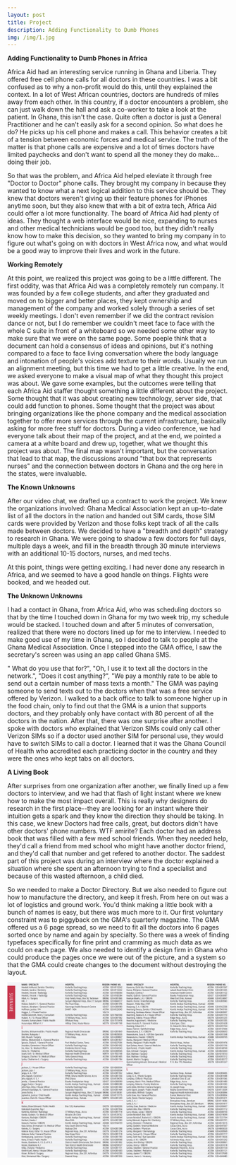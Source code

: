 ```yaml
---
layout: post
title: Project
description: Adding Functionality to Dumb Phones
img: /img/1.jpg
---
```


**Adding Functionality to Dumb Phones in Africa**

Africa Aid had an interesting service running in Ghana and Liberia. They offered free cell phone calls for all doctors in these countries. I was a bit confused as to why a non-profit would do this, until they explained the context. In a lot of West African countries, doctors are hundreds of miles away from each other. In this country, if a doctor encounters a problem, she can just walk down the hall and ask a co-worker to take a look at the patient. In Ghana, this isn't the case. Quite often a doctor is just a General Practitioner and he can't easily ask for a second opinion. So what does he do? He picks up his cell phone and makes a call. This behavior creates a bit of a tension between economic forces and medical service. The truth of the matter is that phone calls are expensive and a lot of times doctors have limited paychecks and don't want to spend all the money they do make... doing their job.

So that was the problem, and Africa Aid helped eleviate it through free "Doctor to Doctor" phone calls. They brought my company in because they wanted to know what a next logical addition to this service should be. They knew that doctors weren't giving up their feature phones for iPhones anytime soon, but they also knew that with a bit of extra tech, Africa Aid could offer a lot more functionality. The board of Africa Aid had plenty of ideas. They thought a web interface would be nice, expanding to nurses and other medical technicians would be good too, but they didn't really know how to make this decision, so they wanted to bring my company in to figure out what's going on with doctors in West Africa now, and what would be a good way to improve their lives and work in the future.



**Working Remotely**

At this point, we realized this project was going to be a little different. The first oddity, was that Africa Aid was a completely remotely run company. It was founded by a few college students, and after they graduated and moved on to bigger and better places, they kept ownership and management of the company and worked solely through a series of set weekly meetings. I don't even remember if we did the contract revision dance or not, but I do remember we couldn't meet face to face with the whole C suite in front of a whiteboard so we needed some other way to make sure that we were on the same page. Some poeple think that a document can hold a consensus of ideas and opinions, but it's nothing compared to a face to face living conversation where the body language and intonation of people's voices add texture to their words. Usually we run an alignment meeting, but this time we had to get a little creative. In the end, we asked everyone to make a visual map of what they thought this project was about. We gave some examples, but the outcomes were telling that each Africa Aid staffer thought something a little different about the project. Some thought that it was about creating new technology, server side, that could add function to phones. Some thought that the project was about bringing organizations like the phone company and the medical association together to offer more services through the current infrastructure, basically asking for more free stuff for doctors. During a video conference, we had everyone talk about their map of the project, and at the end, we pointed a camera at a white board and drew up, together, what we thought this project was about. The final map wasn't important, but the conversation that lead to that map, the discussions around "that box that represents nurses" and the connection between doctors in Ghana and the org here in the states, were invaluable.


**The Known Unknowns**

After our video chat, we drafted up a contract to work the project. We knew the organizations involved: Ghana Medical Association kept an up-to-date list of all the doctors in the nation and handed out SIM cards, those SIM cards were provided by Verizon and those folks kept track of all the calls made between doctors. We decided to have a "breadth and depth" strategy to research in Ghana. We were going to shadow a few doctors for full days, multiple days a week, and fill in the breadth through 30 minute interviews with an additional 10-15 doctors, nurses, and med techs.

At this point, things were getting exciting. I had never done any research in Africa, and we seemed to have a good handle on things. Flights were booked, and we headed out.


**The Unknown Unknowns**

I had a contact in Ghana, from Africa Aid, who was scheduling doctors so that by the time I touched down in Ghana for my two week trip, my schedule would be stacked. I touched down and after 5 minutes of conversation, realized that there were no doctors lined up for me to interview. I needed to make good use of my time in Ghana, so I decided to talk to people at the Ghana Medical Association. Once I stepped into the GMA office, I saw the secretary's screen was using an app called Ghana SMS.

" What do you use that for?", "Oh, I use it to text all the doctors in the network.", "Does it cost anything?", "We pay a monthly rate to be able to send out a certain number of mass texts a month." The GMA was paying someone to send texts out to the doctors when that was a free service offered by Verizon. I walked to a back office to talk to someone higher up in the food chain, only to find out that the GMA is a union that supports doctors, and they probably only have contact with 80 percent of all the doctors in the nation. After that, there was one surprise after another. I spoke with doctors who explained that Verizon SIMs could only call other Verizon SIMs so if a doctor used another SIM for personal use, they would have to switch SIMs to call a doctor. I learned that it was the Ghana Council of Health who accredited each practicing doctor in the country and they were the ones who kept tabs on all doctors.

**A Living Book**

After surprises from one organization after another, we finally lined up a few doctors to interview, and we had that flash of light instant where we knew how to make the most impact overall. This is really why designers do research in the first place--they are looking for an instant where their intuition gets a spark and they know the direction they should be taking. In this case, we knew Doctors had free calls, great, but doctors didn't have other doctors' phone numbers. WTF amirite? Each doctor had an address book that was filled with a few med school friends. When they needed help, they'd call a friend from med school who might have another doctor friend, and they'd call that number and get refered to another doctor. The saddest part of this project was during an interview where the doctor explained a situation where she spent an afternoon trying to find a specialist and because of this wasted afternoon, a child died.

So we needed to make a Doctor Directory. But we also needed to figure out how to manufacture the directory, and keep it fresh. From here on out was a lot of logistics and ground work. You'd think making a little book with a bunch of names is easy, but there was much more to it. Our first voluntary constraint was to piggyback on the GMA's quarterly magazine. The GMA offered us a 6 page spread, so we need to fit all the doctors into 6 pages sorted once by name and again by specialty. So there was a week of finding typefaces specifically for fine print and cramming as much data as we could on each page. We also needed to identify a design firm in Ghana who could produce the pages once we were out of the picture, and a system so that the GMA could create changes to the document without destroying the layout.

<div class="img_row">
  <img class="col three" src="/img/phone-book-layout.jpg"/>
</div>
